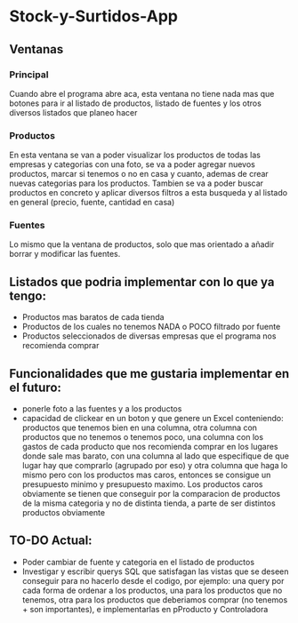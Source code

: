# Stock-y-Surtidos-App

## Ventanas

### Principal

Cuando abre el programa abre aca, esta ventana no tiene nada mas que botones para ir al listado de productos, listado de fuentes y los otros diversos listados que planeo hacer

### Productos

En esta ventana se van a poder visualizar los productos de todas las empresas y categorias con una foto, se va a poder agregar nuevos productos, marcar si tenemos o no en casa y cuanto, ademas de crear nuevas categorias para los productos. Tambien se va a poder buscar productos en concreto y aplicar diversos filtros a esta busqueda y al listado en general (precio, fuente, cantidad en casa)

### Fuentes

Lo mismo que la ventana de productos, solo que mas orientado a añadir borrar y modificar las fuentes.

## Listados que podria implementar con lo que ya tengo:

- Productos mas baratos de cada tienda
- Productos de los cuales no tenemos NADA o POCO filtrado por fuente
- Productos seleccionados de diversas empresas que el programa nos recomienda comprar

## Funcionalidades que me gustaria implementar en el futuro:

- ponerle foto a las fuentes y a los productos
- capacidad de clickear en un boton y que genere un Excel conteniendo: productos que tenemos bien en una columna, otra columna con productos que no tenemos o tenemos poco, una columna con los gastos de cada producto que nos recomienda comprar en los lugares donde sale mas barato, con una columna al lado que especifique de que lugar hay que comprarlo (agrupado por eso) y otra columna que haga lo mismo pero con los productos mas caros, entonces se consigue un presupuesto minimo y presupuesto maximo. Los productos caros obviamente se tienen que conseguir por la comparacion de productos de la misma categoria y no de distinta tienda, a parte de ser distintos productos obviamente

## TO-DO Actual:

- Poder cambiar de fuente y categoria en el listado de productos
- Investigar y escribir querys SQL que satisfagan las vistas que se deseen conseguir para no hacerlo desde el codigo,
	por ejemplo: una query por cada forma de ordenar a los productos, una para los productos que no tenemos, otra para los productos que deberiamos comprar (no tenemos + son importantes), e implementarlas en pProducto y Controladora